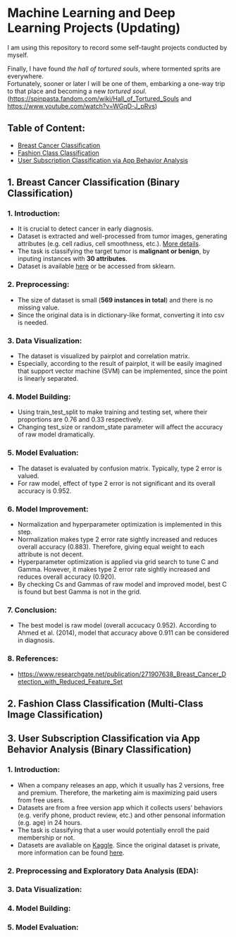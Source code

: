 # Machine Learning and Deep Learning Projects (Updating)

I am using this repository to record some self-taught projects conducted by myself. 

Finally, I have found *the hall of tortured souls*, where tormented sprits are everywhere.\
Fortunately, sooner or later I will be one of them, embarking a one-way trip to that place and becoming a new *tortured soul*.\
(https://spinpasta.fandom.com/wiki/Hall_of_Tortured_Souls and https://www.youtube.com/watch?v=WGqD-J_pRvs)

## Table of Content:
- [Breast Cancer Classification](#1-breast-cancer-classification-binary-classification)
- [Fashion Class Classification](#2-fashion-class-classification-multi-class-image-classification)
- [User Subscription Classification via App Behavior Analysis](#3-user-subscription-classification-via-app-behavior-analysis-binary-classification)


## 1. Breast Cancer Classification (Binary Classification)

### 1. Introduction:
  - It is crucial to detect cancer in early diagnosis. 
  - Dataset is extracted and well-processed from tumor images, generating attributes (e.g. cell radius, cell smoothness, etc.). [More details](https://github.com/Jacob-Ji-1453/Machine-Learning-and-Deep-Learning-Projects/blob/main/1.%20Breast%20Cancer%20Classification/wdbc.names).
  - The task is classifying the target tumor is **malignant or benign**, by inputing instances with **30 attributes**.
  - Dataset is available [here](https://archive.ics.uci.edu/ml/datasets/breast+cancer+wisconsin+(diagnostic)) or be accessed from sklearn. 

### 2. Preprocessing:
  - The size of dataset is small (**569 instances in total**) and there is no missing value. 
  - Since the original data is in dictionary-like format, converting it into csv is needed.
  
### 3. Data Visualization:
  - The dataset is visualized by pairplot and correlation matrix.
  - Especially, according to the result of pairplot, it will be easily imagined that support vector machine (SVM) can be implemented, since the point is linearly separated.

### 4. Model Building:
  - Using train_test_split to make training and testing set, where their proportions are 0.76 and 0.33 respectively.
  - Changing test_size or random_state parameter will affect the accuracy of raw model dramatically.

### 5. Model Evaluation:
  - The dataset is evaluated by confusion matrix. Typically, type 2 error is valued.
  - For raw model, effect of type 2 error is not significant and its overall accuracy is 0.952.

### 6. Model Improvement:
  - Normalization and hyperparameter optimization is implemented in this step.
  - Normalization makes type 2 error rate sightly increased and reduces overall accuracy (0.883). Therefore, giving equal weight to each attribute is not decent.
  - Hyperparameter optimization is applied via grid search to tune C and Gamma. However, it makes type 2 error rate sightly increased and reduces overall accuracy (0.920). 
  - By checking Cs and Gammas of raw model and improved model, best C is found but best Gamma is not in the grid.

### 7. Conclusion:
  - The best model is raw model (overall accucacy 0.952). According to Ahmed et al. (2014), model that accuracy above 0.911 can be considered in diagnosis. 
 
### 8. References:
  - https://www.researchgate.net/publication/271907638_Breast_Cancer_Detection_with_Reduced_Feature_Set

## 2. Fashion Class Classification (Multi-Class Image Classification)

## 3. User Subscription Classification via App Behavior Analysis (Binary Classification)

### 1. Introduction:
  - When a company releases an app, which it usually has 2 versions, free and premium. Therefore, the marketing aim is maximizing paid users from free users.
  - Datasets are from a free version app which it collects users' behaviors (e.g. verify phone, product review, etc.) and other pensonal information (e.g. age) in 24 hours. 
  - The task is classifying that a user would potentially enroll the paid membership or not.
  - Datasets are avaliable on [Kaggle](https://www.kaggle.com/abhishek2602/appdata10). Since the original dataset is private, more information can be found [here](https://indianaiproduction.com/directing-customers-to-subscription-through-financial-app-behavior-analysis-ml-project).

### 2. Preprocessing and Exploratory Data Analysis (EDA):

### 3. Data Visualization:

### 4. Model Building:

### 5. Model Evaluation:

